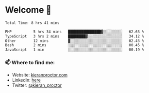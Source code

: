 # Welcome 🦘

<!--START_SECTION:waka-->

```txt
Total Time: 8 hrs 41 mins

PHP          5 hrs 34 mins   ███████████████▓░░░░░░░░░   62.63 %
TypeScript   3 hrs 2 mins    ████████▓░░░░░░░░░░░░░░░░   34.12 %
Other        12 mins         ▓░░░░░░░░░░░░░░░░░░░░░░░░   02.43 %
Bash         2 mins          ░░░░░░░░░░░░░░░░░░░░░░░░░   00.45 %
JavaScript   1 min           ░░░░░░░░░░░░░░░░░░░░░░░░░   00.19 %
```

<!--END_SECTION:waka-->

### 📫 Where to find me:

-   Website: [kieranproctor.com](https://kieranproctor.com/)
-   LinkedIn: [here](https://www.linkedin.com/in/kieran-proctor-086b5a159/)
-   Twitter: [@kieran_proctor](https://twitter.com/kieran_proctor)

